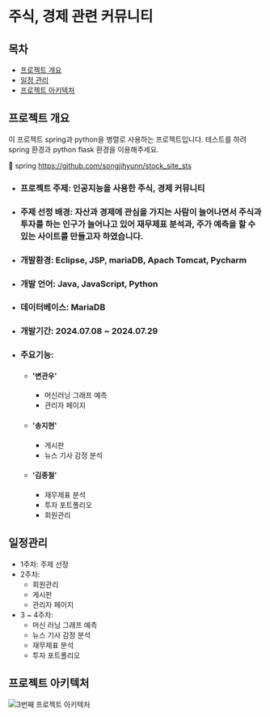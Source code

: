 # 주식, 경제 관련 커뮤니티

## 목차

- [프로젝트 개요](#프로젝트-개요)
- [일정 관리](#일정-관리)
- [프로젝트 아키텍처](#프로젝트-아키텍처)

## 프로젝트 개요
이 프로젝트 spring과 python을 병렬로 사용하는 프로젝트입니다. 테스트를 하려 spring 환경과 python flask 환경을 이용해주세요.

🔗 spring https://github.com/songjihyunn/stock_site_sts

- ### 프로젝트 주제: 인공지능을 사용한 주식, 경제 커뮤니티​
- ### 주제 선정 배경: 자산과 경제에 관심을 가지는 사람이 늘어나면서 주식과 투자를 하는 인구가 늘어나고 있어 재무제표 분석과, 주가 예측을 할 수 있는 사이트를 만들고자 하였습니다.
- ### 개발환경: Eclipse, JSP, mariaDB, Apach Tomcat, Pycharm
- ### 개발 언어: Java, JavaScript, Python
- ### 데이터베이스: MariaDB
- ### 개발기간: 2024.07.08 ~ 2024.07.29
- ### 주요기능:
  - #### '변관우'
    - 머신러닝 그래프 예측
    - 관리자 페이지
      
  - #### '송지현'
    - 게시판
    - 뉴스 기사 감정 분석
        
  - #### '김종철'
    - 재무제표 분석
    - 투자 포트폴리오
    - 회원관리


## 일정관리
  - 1주차: 주제 선정
  - 2주차:
      - 회원관리
      - 게시판
      - 관리자 페이지
  - 3 ~ 4주차:
      - 머신 러닝 그래프 예측
      - 뉴스 기사 감정 분석
      - 재무제표 분석
      - 투자 포트폴리오


## 프로젝트 아키텍처
![3번째 프로젝트 아키텍처](https://github.com/user-attachments/assets/827be4af-c089-4fc0-95a2-c4fbf91185c3)
